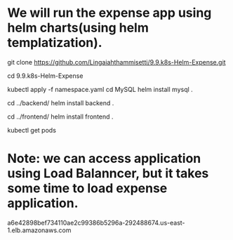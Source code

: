 
# We will run the expense app using helm charts(using helm templatization).
git clone https://github.com/Lingaiahthammisetti/9.9.k8s-Helm-Expense.git

cd 9.9.k8s-Helm-Expense

kubectl apply -f namespace.yaml
cd MySQL
helm install mysql .

cd ../backend/
helm install backend .


cd ../frontend/
helm install frontend .


kubectl get pods

# Note: we can access application using Load Balanncer, but it takes some time to load expense application.

a6e42898bef734110ae2c99386b5296a-292488674.us-east-1.elb.amazonaws.com
